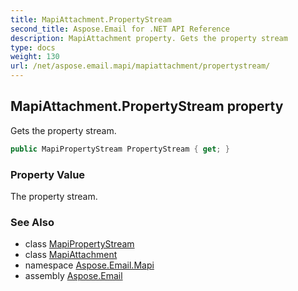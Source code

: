 ```yaml
---
title: MapiAttachment.PropertyStream
second_title: Aspose.Email for .NET API Reference
description: MapiAttachment property. Gets the property stream
type: docs
weight: 130
url: /net/aspose.email.mapi/mapiattachment/propertystream/
---
```

## MapiAttachment.PropertyStream property

Gets the property stream.

```csharp
public MapiPropertyStream PropertyStream { get; }
```

### Property Value

The property stream.

### See Also

* class [MapiPropertyStream](../../mapipropertystream/)
* class [MapiAttachment](../)
* namespace [Aspose.Email.Mapi](../../mapiattachment/)
* assembly [Aspose.Email](../../../)


